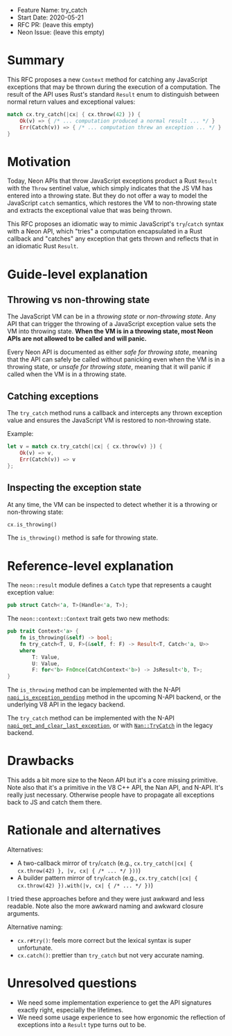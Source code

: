 - Feature Name: try_catch
- Start Date: 2020-05-21
- RFC PR: (leave this empty)
- Neon Issue: (leave this empty)

# Summary
[summary]: #summary

This RFC proposes a new `Context` method for catching any JavaScript exceptions that may be thrown during the execution of a computation. The result of the API uses Rust's standard `Result` enum to distinguish between normal return values and exceptional values:
```rust
match cx.try_catch(|cx| { cx.throw(42) }) {
    Ok(v) => { /* ... computation produced a normal result ... */ }
    Err(Catch(v)) => { /* ... computation threw an exception ... */ }
}
```

# Motivation
[motivation]: #motivation

Today, Neon APIs that throw JavaScript exceptions product a Rust `Result` with the `Throw` sentinel value, which simply indicates that the JS VM has entered into a throwing state. But they do not offer a way to model the JavaScript `catch` semantics, which restores the VM to non-throwing state and extracts the exceptional value that was being thrown.

This RFC proposes an idiomatic way to mimic JavaScript's `try`/`catch` syntax with a Neon API, which "tries" a computation encapsulated in a Rust callback and "catches" any exception that gets thrown and reflects that in an idiomatic Rust `Result`.

# Guide-level explanation
[guide-level-explanation]: #guide-level-explanation

## Throwing vs non-throwing state

The JavaScript VM can be in a _throwing state_ or _non-throwing state_. Any API that can trigger the throwing of a JavaScript exception value sets the VM into throwing state. **When the VM is in a throwing state, most Neon APIs are not allowed to be called and will panic.**

Every Neon API is documented as either _safe for throwing state_, meaning that the API can safely be called without panicking even when the VM is in a throwing state, or _unsafe for throwing state_, meaning that it will panic if called when the VM is in a throwing state.

## Catching exceptions

The `try_catch` method runs a callback and intercepts any thrown exception value and ensures the JavaScript VM is restored to non-throwing state.

Example:

```rust
let v = match cx.try_catch(|cx| { cx.throw(v) }) {
    Ok(v) => v,
    Err(Catch(v)) => v
};
```

## Inspecting the exception state

At any time, the VM can be inspected to detect whether it is a throwing or non-throwing state:

```rust
cx.is_throwing()
```

The `is_throwing()` method is safe for throwing state.

# Reference-level explanation
[reference-level-explanation]: #reference-level-explanation

The `neon::result` module defines a `Catch` type that represents a caught exception value:

```rust
pub struct Catch<'a, T>(Handle<'a, T>);
```

The `neon::context::Context` trait gets two new methods:

```rust
pub trait Context<'a> {
    fn is_throwing(&self) -> bool;
    fn try_catch<T, U, F>(&self, f: F) -> Result<T, Catch<'a, U>>
    where
        T: Value,
        U: Value,
        F: for<'b> FnOnce(CatchContext<'b>) -> JsResult<'b, T>;
}
```

The `is_throwing` method can be implemented with the N-API [`napi_is_exception_pending`](https://nodejs.org/api/n-api.html#n_api_napi_is_exception_pending) method in the upcoming N-API backend, or the underlying V8 API in the legacy backend.

The `try_catch` method can be implemented with the N-API [`napi_get_and_clear_last_exception`](https://nodejs.org/api/n-api.html#n_api_napi_get_and_clear_last_exception), or with [`Nan::TryCatch`](https://github.com/nodejs/nan/blob/master/doc/errors.md#api_nan_try_catch) in the legacy backend.

# Drawbacks
[drawbacks]: #drawbacks

This adds a bit more size to the Neon API but it's a core missing primitive. Note also that it's a primitive in the V8 C++ API, the Nan API, and N-API. It's really just necessary. Otherwise people have to propagate all exceptions back to JS and catch them there.

# Rationale and alternatives
[alternatives]: #alternatives

Alternatives:
- A two-callback mirror of `try`/`catch` (e.g., `cx.try_catch(|cx| { cx.throw(42) }, |v, cx| { /* ... */ }))`)
- A builder pattern mirror of `try`/`catch` (e.g., `cx.try_catch(|cx| { cx.throw(42) }).with(|v, cx| { /* ... */ })`)

I tried these approaches before and they were just awkward and less readable. Note also the more awkward naming and awkward closure arguments.

Alternative naming:
- `cx.r#try()`: feels more correct but the lexical syntax is super unfortunate.
- `cx.catch()`: prettier than `try_catch` but not very accurate naming.

# Unresolved questions
[unresolved]: #unresolved-questions

- We need some implementation experience to get the API signatures exactly right, especially the lifetimes.
- We need some usage experience to see how ergonomic the reflection of exceptions into a `Result` type turns out to be.
